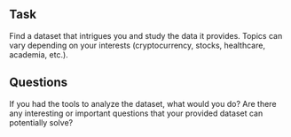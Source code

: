## Task
Find a dataset that intrigues you and study the data it provides. Topics can vary depending on your interests (cryptocurrency, stocks, healthcare, academia, etc.).

## Questions
If you had the tools to analyze the dataset, what would you do?   Are there any interesting or important questions that your provided dataset can potentially solve?
